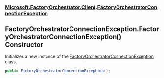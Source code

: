 ### [Microsoft.FactoryOrchestrator.Client](Microsoft_FactoryOrchestrator_Client.md 'Microsoft.FactoryOrchestrator.Client').[FactoryOrchestratorConnectionException](Microsoft_FactoryOrchestrator_Client_FactoryOrchestratorConnectionException.md 'Microsoft.FactoryOrchestrator.Client.FactoryOrchestratorConnectionException')
## FactoryOrchestratorConnectionException.FactoryOrchestratorConnectionException() Constructor
Initializes a new instance of the [FactoryOrchestratorConnectionException](Microsoft_FactoryOrchestrator_Client_FactoryOrchestratorConnectionException.md 'Microsoft.FactoryOrchestrator.Client.FactoryOrchestratorConnectionException') class.  
```csharp
public FactoryOrchestratorConnectionException();
```

